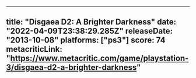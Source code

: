 
---
title: "Disgaea D2: A Brighter Darkness"
date: "2022-04-09T23:38:29.285Z"
releaseDate: "2013-10-08"
platforms: ["ps3"]
score: 74
metacriticLink: "https://www.metacritic.com/game/playstation-3/disgaea-d2-a-brighter-darkness"
---
